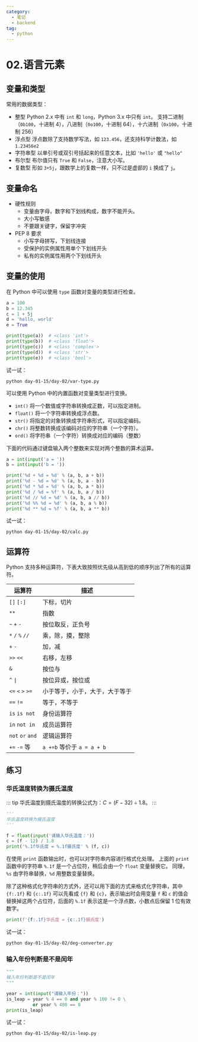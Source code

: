 ```yaml
---
category:
  - 笔记
  - backend
tag:
  - python
---
```


# 02.语言元素

## 变量和类型

常用的数据类型：

- 整型
  Python 2.x 中有 `int` 和 `long`，Python 3.x 中只有 `int`。
  支持二进制（`0b100`，十进制 4），八进制（`0o100`，十进制 64），十六进制（`0x100`，十进制 256）
- 浮点型
  浮点数除了支持数学写法，如 `123.456`，还支持科学计数法，如 `1.23456e2`
- 字符串型
  以单引号或双引号括起来的任意文本，比如 `'hello'` 或 `"hello"`
- 布尔型
  布尔值只有 `True` 和 `False`，注意大小写。
- 复数型
  形如 `3+5j`，跟数学上的复数一样，只不过是虚部的 `i` 换成了 `j`。

## 变量命名

- 硬性规则
  - 变量由字母，数字和下划线构成，数字不能开头。
  - 大小写敏感
  - 不要跟关键字，保留字冲突
- PEP 8 要求
  - 小写字母拼写，下划线连接
  - 受保护的实例属性用单个下划线开头
  - 私有的实例属性用两个下划线开头

## 变量的使用

在 Python 中可以使用 `type` 函数对变量的类型进行检查。

```python
a = 100
b = 12.345
c = 1 + 5j
d = 'hello, world'
e = True

print(type(a))  # <class 'int'>
print(type(b))  # <class 'float'>
print(type(c))  # <class 'complex'>
print(type(d))  # <class 'str'>
print(type(e))  # <class 'bool'>
```

试一试：

```shell
python day-01-15/day-02/var-type.py
```

<Replit link="https://replit.com/@zhaobin/python-100-days#day-01-15/day-02/var-type.py" />

可以使用 Python 中的内置函数对变量类型进行变换。

- `int()` 将一个数值或字符串转换成正数，可以指定进制。
- `float()` 将一个字符串转换成浮点数。
- `str()` 将指定的对象转换成字符串形式，可以指定编码。
- `chr()` 将整数转换成该编码对应的字符串（一个字符）。
- `ord()` 将字符串（一个字符）转换成对应的编码（整数）

下面的代码通过键盘输入两个整数来实现对两个整数的算术运算。

```python
a = int(input('a = '))
b = int(input('b = '))

print('%d + %d = %d' % (a, b, a + b))
print('%d - %d = %d' % (a, b, a - b))
print('%d * %d = %d' % (a, b, a * b))
print('%d / %d = %f' % (a, b, a / b))
print('%d // %d = %d' % (a, b, a // b))
print('%d %% %d = %d' % (a, b, a % b))
print('%d ** %d = %f' % (a, b, a ** b))
```

试一试：

```shell
python day-01-15/day-02/calc.py
```

<Replit link="https://replit.com/@zhaobin/python-100-days#day-01-15/day-02/calc.py" />

## 运算符

Python 支持多种运算符，下表大致按照优先级从高到低的顺序列出了所有的运算符。

| 运算符            | 描述                           |
| ----------------- | ------------------------------ |
| `[]` `[:]`        | 下标，切片                     |
| `**`              | 指数                           |
| `~` `+` `-`       | 按位取反，正负号               |
| `*` `/` `%` `//`  | 乘，除，摸，整除               |
| `+` `-`           | 加，减                         |
| `>>` `<<`         | 右移，左移                     |
| `&`               | 按位与                         |
| `^` `\|`          | 按位异或，按位或               |
| `<=` `<` `>` `>=` | 小于等于，小于，大于，大于等于 |
| `==` `!=`         | 等于，不等于                   |
| `is` `is not`     | 身份运算符                     |
| `in` `not in`     | 成员运算符                     |
| `not` `or` `and`  | 逻辑运算符                     |
| `+=` `-=` 等      | `a +=b` 等价于 `a = a + b`     |

## 练习

### 华氏温度转换为摄氏温度

::: tip
华氏温度到摄氏温度的转换公式为：$C=(F - 32) \div 1.8$。
:::

```python
'''
华氏温度转换为摄氏温度
'''

f = float(input('请输入华氏温度：'))
c = (f - 12) / 1.8
print('%.1f华氏度 = %.1f摄氏度' % (f, c))
```

在使用 `print` 函数输出时，也可以对字符串内容进行格式化处理。
上面的 `print` 函数中的字符串 `%.1f` 是一个占位符，稍后会由一个 `float` 变量替换它。
同理， `%s` 由字符串替换，`%d` 用整数变量替换。

除了这种格式化字符串的方式外，还可以用下面的方式来格式化字符串，其中 `{f:.1f}` 和 `{c:.1f}` 可以先看成 `{f}` 和 `{c}`，表示输出时会用变量 `f` 和 `c` 的值会替换掉这两个占位符，后面的 `%.1f` 表示这是一个浮点数，小数点后保留 1 位有效数字。

```python
print(f'{f:.1f}华氏度 = {c:.1f}摄氏度')
```

试一试：

```shell
python day-01-15/day-02/deg-converter.py
```

<Replit link="https://replit.com/@zhaobin/python-100-days#day-01-15/day-02/deg-converter.py" />

### 输入年份判断是不是闰年

```python
"""
输入年份判断是不是闰年
"""

year = int(input("请输入年份："))
is_leap = year % 4 == 0 and year % 100 != 0 \
          or year % 400 == 0
print(is_leap)
```

试一试：

```shell
python day-01-15/day-02/is-leap.py
```

<Replit link="https://replit.com/@zhaobin/python-100-days#day-01-15/day-02/is-leap.py" />

